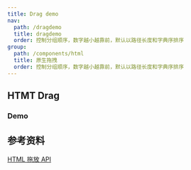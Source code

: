 ```yaml
---
title: Drag demo
nav:
  path: /dragdemo
  title: dragdemo
  order: 控制分组顺序，数字越小越靠前，默认以路径长度和字典序排序
group:
  path: /components/html
  title: 原生拖拽
  order: 控制分组顺序，数字越小越靠前，默认以路径长度和字典序排序
---
```


## HTMT Drag

### Demo

<code src="./HtmlDrag.jsx" title='基于h5的的拖拽' desc='不能用于移动端'></code>

## 参考资料

[HTML 拖放 API](https://developer.mozilla.org/zh-CN/docs/Web/API/HTML_Drag_and_Drop_API)
